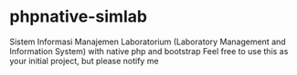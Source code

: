 # phpnative-simlab
Sistem Informasi Manajemen Laboratorium (Laboratory Management and Information System) with native php and bootstrap
Feel free to use this as your initial project, but please notify me
